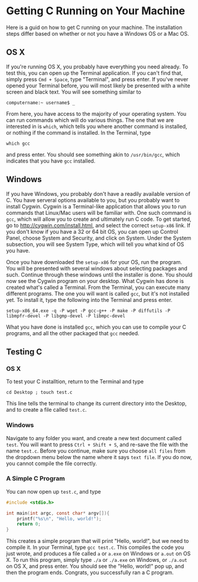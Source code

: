 # Getting C Running on Your Machine

Here is a guid on how to get C running on your machine. The installation steps differ based on
whether or not you have a Windows OS or a Mac OS.

## OS X
If you're running OS X, you probably have everything you need already. To test this, you can open
up the Terminal application. If you can't find that, simply press `Cmd + Space`, type "Terminal",
and press enter. If you've never opened your Terminal before, you will most likely be presented
with a white screen and black text. You will see something similar to  

`computername:~ username$ _`  

From here, you have access to the majority of your operating system. You can run commands which will
do various things. The one that we are interested in is `which`, which tells you where another
command is installed, or nothing if the command is installed. In the Terminal, type

`which gcc`

and press enter. You should see something akin to `/usr/bin/gcc`, which indicates that you have `gcc`
installed.

## Windows
If you have Windows, you probably don't have a readily available version of C. You have serveral
options available to you, but you probably want to install Cygwin. Cygwin is a Terminal-like
application that allows you to run commands that Linux/Mac users will be familiar with. One such
command is `gcc`, which will allow you to create and ultimately run C code. To get started, go to
http://cygwin.com/install.html, and select the correct `setup-x86` link. If you don't know if you
have a 32 or 64 bit OS, you can open up Control Panel, choose System and Security, and click on
System. Under the System subsection, you will see System Type, which will tell you what kind of
OS you have.

Once you have downloaded the `setup-x86` for your OS, run the program. You will be presented with
several windows about selecting packages and such. Continue through these windows until the installer
is done. You should now see the Cygwin program on your desktop. What Cygwin has done is created what's
called a Terminal. From the Terminal, you can execute many different programs. The one you will want
is called `gcc`, but it's not installed yet. To install it, type the following into the Terminal
and press enter.

`setup-x86_64.exe -q -P wget -P gcc-g++ -P make -P diffutils -P libmpfr-devel -P libgmp-devel -P libmpc-devel`

What you have done is installed `gcc`, which you can use to compile your C programs, and all the
other packaged that `gcc` needed.

## Testing C

### OS X
To test your C installtion, return to the Terminal and type

`cd Desktop ; touch test.c`

This line tells the terminal to change its current directory into the Desktop, and to create a file
called `test.c`.

### Windows
Navigate to any folder you want, and create a new text document called `test`. You will want to
press `Ctrl + Shift + S`, and re-save the file with the name `test.c`. Before you continue, make
sure you choose `all files` from the dropdown menu below the name where it says `text file`. If you
do now, you cannot compile the file correctly.

### A Simple C Program

You can now open up `test.c`, and type
```c
#include <stdio.h>

int main(int argc, const char* argv[]){
    printf("%s\n", "Hello, world!");
    return 0;
}
```
This creates a simple program that will print "Hello, world!", but we need to compile it. In your
Terminal, type `gcc test.c`. This compiles the code you just wrote, and produces a file called
`a` or `a.exe` on Windows or `a.out` on OS X. To run this program, simply type `./a` or `./a.exe` on
Windows, or `./a.out` on OS X, and press enter. You should see the "Hello, world!" pop up, and then
the program ends. Congrats, you successfully ran a C program.
